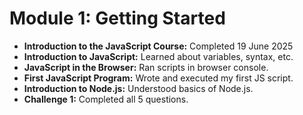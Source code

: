# Module 1: Getting Started

- **Introduction to the JavaScript Course:** Completed 19 June 2025
- **Introduction to JavaScript:** Learned about variables, syntax, etc.
- **JavaScript in the Browser:** Ran scripts in browser console.
- **First JavaScript Program:** Wrote and executed my first JS script.
- **Introduction to Node.js:** Understood basics of Node.js.
- **Challenge 1:** Completed all 5 questions.
